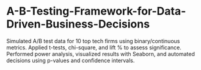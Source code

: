 # A-B-Testing-Framework-for-Data-Driven-Business-Decisions
Simulated A/B test data for 10 top tech firms using binary/continuous metrics. Applied t-tests, chi-square, and lift % to assess significance. Performed power analysis, visualized results with Seaborn, and automated decisions using p-values and confidence intervals.
